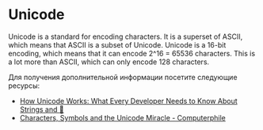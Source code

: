 # Unicode

Unicode is a standard for encoding characters. It is a superset of ASCII, which means that ASCII is a subset of Unicode. Unicode is a 16-bit encoding, which means that it can encode 2^16 = 65536 characters. This is a lot more than ASCII, which can only encode 128 characters.

Для получения дополнительной информации посетите следующие ресурсы:

- [How Unicode Works: What Every Developer Needs to Know About Strings and 🦄](https://deliciousbrains.com/how-unicode-works/)
- [Characters, Symbols and the Unicode Miracle - Computerphile](https://www.youtube.com/watch?v=MijmeoH9LT4)
